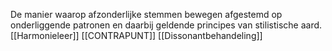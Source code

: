 De manier waarop afzonderlijke stemmen bewegen afgestemd op onderliggende patronen en daarbij geldende principes van stilistische aard.
[[Harmonieleer]]
[[CONTRAPUNT]]
[[Dissonantbehandeling]]
